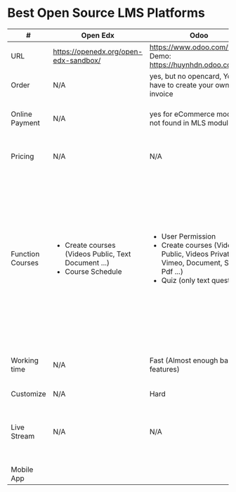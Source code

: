 
# Best Open Source LMS Platforms

| #  | Open Edx | Odoo  | Moodle | Wordpress |
| ------------- | ------------- | ------------- | ------------- | ------------- |
| URL  | https://openedx.org/open-edx-sandbox/  | https://www.odoo.com/vi_VN, Demo: https://huynhdn.odoo.com  | Content Cell  | WordPress [Masteriyo LMS Plugins](https://masteriyo.com/wordpress-lms/) | 
| Order  | N/A | yes, but no opencard, You have to create your own invoice  | Content Cell  | create order + opencard | 
| Online Payment  | N/A | yes for eCommerce module, not found in MLS module  |  | Paypal, Striple, Visa, Master Card, Offline | 
| Pricing | N/A | N/A | Free | [$79.5/year](https://masteriyo.com/wordpress-lms/pricing/) buy plugin pro. [Demo](https://demo.masteriyo.com/elearning) theme |
| Function Courses  | <ul><li>Create courses (Videos Public, Text Document ...)</li><li>Course Schedule</li></ul>  | <ul><li>User Permission</li><li>Create courses (Videos Public, Videos Private via Vimeo, Document, Slide, Pdf ...)</li><li>Quiz (only text question)</li></ul> |  | <ul><li>User Permission</li><li>Create courses (Videos Public, Videos Private via Vimeo, Document, Slide, Pdf ...)</li><li>Quiz (Videos, Text, Audio Question)</li></ul> |
| Working time | N/A | Fast (Almost enough basic features)| Fast (Almost enough basic features) | Fast (Almost enough basic features) | 
| Customize | N/A | Hard | Hard | Easy |
| Live Stream | N/A | N/A | Setting on local, but maybe just have streaming video| No. But maybe can embed to a page. [see excample](https://www.streamingvideoprovider.com/blog/how-to-embed-streaming-video-in-wordpress.html) |
| Mobile App | | | | |